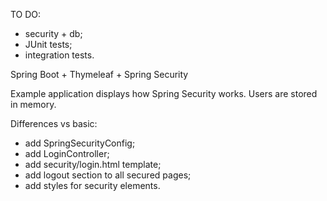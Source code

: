 TO DO:
- security + db;
- JUnit tests;
- integration tests.


Spring Boot + Thymeleaf + Spring Security

Example application displays how Spring Security works. Users are stored in memory.

Differences vs basic:
- add SpringSecurityConfig;
- add LoginController;
- add security/login.html template;
- add logout section to all secured pages;
- add styles for security elements.